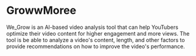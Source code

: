 # GrowwMoree
We_Grow is an AI-based video analysis tool that can help YouTubers optimize their video  content for higher engagement and more views. The tool is be able to analyze a video's  content, length, and other factors to provide recommendations on how to improve the video's  performance.
